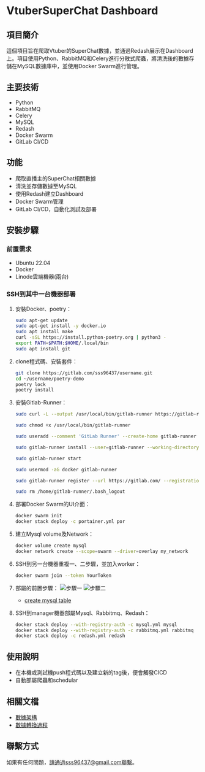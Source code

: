 # VtuberSuperChat Dashboard

## 項目簡介
這個項目旨在爬取Vtuber的SuperChat數據，並通過Redash展示在Dashboard上。項目使用Python、RabbitMQ和Celery進行分散式爬蟲，將清洗後的數據存儲在MySQL數據庫中，並使用Docker Swarm進行管理。

## 主要技術
- Python
- RabbitMQ
- Celery
- MySQL
- Redash
- Docker Swarm
- GitLab CI/CD

## 功能
- 爬取直播主的SuperChat相關數據
- 清洗並存儲數據至MySQL
- 使用Redash建立Dashboard
- Docker Swarm管理
- GitLab CI/CD，自動化測試及部署

## 安裝步驟

### 前置需求
- Ubuntu 22.04
- Docker
- Linode雲端機器(兩台)

### SSH到其中一台機器部署
1. 安裝Docker、poetry：
    ```bash
    sudo apt-get update
    sudo apt-get install -y docker.io
    sudo apt install make
    curl -sSL https://install.python-poetry.org | python3 -
    export PATH=$PATH:$HOME/.local/bin
    sudo apt install git
    ```

2. clone程式碼、安裝套件：
    ```bash
    git clone https://gitlab.com/sss96437/username.git
    cd ~/username/poetry-demo
    poetry lock
    poetry install
    ```

3. 安裝Gitlab-Runner：
    ```bash
    sudo curl -L --output /usr/local/bin/gitlab-runner https://gitlab-runner-downloads.s3.amazonaws.com/latest/binaries/gitlab-runner-linux-amd64

    sudo chmod +x /usr/local/bin/gitlab-runner

    sudo useradd --comment 'GitLab Runner' --create-home gitlab-runner --shell /bin/bash

    sudo gitlab-runner install --user=gitlab-runner --working-directory=/home/gitlab-runner

    sudo gitlab-runner start

    sudo usermod -aG docker gitlab-runner

    sudo gitlab-runner register --url https://gitlab.com/ --registration-token <YourToken>

    sudo rm /home/gitlab-runner/.bash_logout
    ```

4. 部署Docker Swarm的UI介面：
    ```bash
    docker swarm init
    docker stack deploy -c portainer.yml por
    ```

5. 建立Mysql volume及Network：
    ```bash
    docker volume create mysql
    docker network create --scope=swarm --driver=overlay my_network
    ```

6. SSH到另一台機器重複一、二步驟，並加入worker：
    ```bash
    docker swarm join --token YourToken
    ```

7. 部屬的前置步驟：
    ![步驟一](https://gitlab.com/sss96437/username/-/blob/e3735ccd7a34421f7acbed8a426cb138a4235673/step1.png)
    ![步驟二](https://gitlab.com/sss96437/username/-/blob/e3735ccd7a34421f7acbed8a426cb138a4235673/step2.png)
    - [create mysql table](poetry-demo/data-architecture.md)

8. SSH到manager機器部屬Mysql、Rabbitmq、Redash：
    ```bash
    docker stack deploy --with-registry-auth -c mysql.yml mysql
    docker stack deploy --with-registry-auth -c rabbitmq.yml rabbitmq
    docker stack deploy -c redash.yml redash
    ```

## 使用說明
- 在本機或測試機push程式碼以及建立新的tag後，便會觸發CICD
- 自動部屬爬蟲和schedular

## 相關文檔
- [數據架構](./data-architecture.md)
- [數據轉換過程](./data-transformation.md)

## 聯繫方式
如果有任何問題，請通過sss96437@gmail.com聯繫。